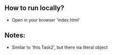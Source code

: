 ## How to run locally?
* Open in your browser 'index.html'

## Notes:
* Similar to 'this.Task2', but there via literal object